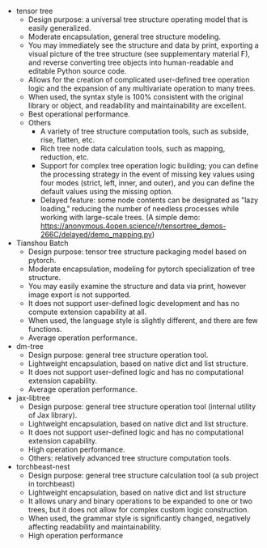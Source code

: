 - tensor tree
  - Design purpose: a universal tree structure operating model that is easily generalized.
  - Moderate encapsulation, general tree structure modeling.
  - You may immediately see the structure and data by print, exporting a visual picture of the tree structure (see supplementary material F), and reverse converting tree objects into human-readable and editable Python source code.
  - Allows for the creation of complicated user-defined tree operation logic and the expansion of any multivariate operation to many trees.
  - When used, the syntax style is 100% consistent with the original library or object, and readability and maintainability are excellent.
  - Best operational performance.
  - Others
    - A variety of tree structure computation tools, such as subside, rise, flatten, etc.
    - Rich tree node data calculation tools, such as mapping, reduction, etc.
    - Support for complex tree operation logic building; you can define the processing strategy in the event of missing key values using four modes (strict, left, inner, and outer), and you can define the default values using the missing option.
    - Delayed feature: some node contents can be designated as "lazy loading," reducing the number of needless processes while working with large-scale trees. (A simple demo: https://anonymous.4open.science/r/tensortree_demos-266C/delayed/demo_mapping.py)
- Tianshou Batch
  - Design purpose: tensor tree structure packaging model based on pytorch.
  - Moderate encapsulation, modeling for pytorch specialization of tree structure.
  - You may easily examine the structure and data via print, however image export is not supported.
  - It does not support user-defined logic development and has no compute extension capability at all.
  - When used, the language style is slightly different, and there are few functions.
  - Average operation performance.
- dm-tree
  - Design purpose: general tree structure operation tool.
  - Lightweight encapsulation, based on native dict and list structure.
  - It does not support user-defined logic and has no computational extension capability.
  - Average operation performance.
- jax-libtree
  - Design purpose: general tree structure operation tool (internal utility of Jax library).
  - Lightweight encapsulation, based on native dict and list structure.
  - It does not support user-defined logic and has no computational extension capability.
  - High operation performance.
  - Others: relatively advanced tree structure computation tools.
- torchbeast-nest
  - Design purpose: general tree structure calculation tool (a sub project in torchbeast)
  - Lightweight encapsulation, based on native dict and list structure
  - It allows unary and binary operations to be expanded to one or two trees, but it does not allow for complex custom logic construction.
  - When used, the grammar style is significantly changed, negatively affecting readability and maintainability.
  - High operation performance
